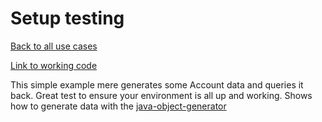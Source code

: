 # Setup testing
[Back to all use cases](../README.md)

[Link to working code](../source/src/main/java/com/aerospike/examples/setup/SetupDemo.java)

This simple example mere generates some Account data and queries it back. Great test to ensure your environment is all up and working. Shows how to generate data with the [java-object-generator](https://github.com/aerospike-examples/java-object-generator)